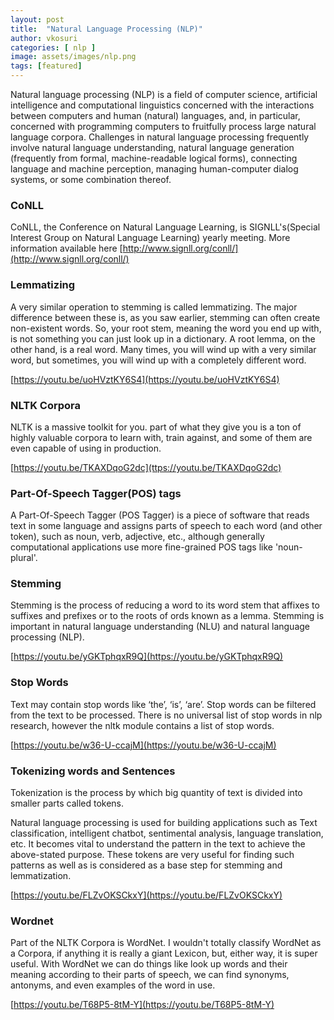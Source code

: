 ```yaml
---
layout: post
title:  "Natural Language Processing (NLP)"
author: vkosuri
categories: [ nlp ]
image: assets/images/nlp.png
tags: [featured]
---
```


Natural language processing (NLP) is a field of computer science, artificial intelligence and computational 
linguistics concerned with the interactions between computers and human (natural) languages, and, in particular, 
concerned with programming computers to fruitfully process large natural language corpora. Challenges in 
natural language processing frequently involve natural language understanding, natural language generation 
(frequently from formal, machine-readable logical forms), connecting language and machine perception, managing 
human-computer dialog systems, or some combination thereof.


### CoNLL
CoNLL, the Conference on Natural Language Learning, is SIGNLL's(Special Interest Group on Natural Language Learning) yearly meeting.
More information available here [http://www.signll.org/conll/](http://www.signll.org/conll/)

### Lemmatizing
A very similar operation to stemming is called lemmatizing. The major difference between these is, as you saw earlier,
stemming can often create non-existent words. So, your root stem, meaning the word you end up with, is not something 
you can just look up in a dictionary. A root lemma, on the other hand, is a real word. Many times, you will wind up 
with a very similar word, but sometimes, you will wind up with a completely different word.

[https://youtu.be/uoHVztKY6S4](https://youtu.be/uoHVztKY6S4)

### NLTK Corpora
NLTK is a massive toolkit for you. part of what they give you is a ton of highly valuable corpora to learn with, 
train against, and some of them are even capable of using in production.

[https://youtu.be/TKAXDqoG2dc](ttps://youtu.be/TKAXDqoG2dc)

### Part-Of-Speech Tagger(POS) tags
A Part-Of-Speech Tagger (POS Tagger) is a piece of software that reads text in some language and assigns parts of 
speech to each word (and other token), such as noun, verb, adjective, etc., although generally computational 
applications use more fine-grained POS tags like 'noun-plural'.

### Stemming
Stemming is the process of reducing a word to its word stem that affixes to suffixes and prefixes or to the roots of 
ords known as a lemma. Stemming is important in natural language understanding (NLU) and 
natural language processing (NLP).

[https://youtu.be/yGKTphqxR9Q](https://youtu.be/yGKTphqxR9Q)

### Stop Words
Text may contain stop words like ‘the’, ‘is’, ‘are’. Stop words can be filtered from the text to be processed. 
There is no universal list of stop words in nlp research, however the nltk module contains a list of stop words.

[https://youtu.be/w36-U-ccajM](https://youtu.be/w36-U-ccajM)

### Tokenizing words and Sentences
Tokenization is the process by which big quantity of text is divided into smaller parts called tokens.

Natural language processing is used for building applications such as Text classification, intelligent chatbot, 
sentimental analysis, language translation, etc. It becomes vital to understand the pattern in the text to achieve 
the above-stated purpose. These tokens are very useful for finding such patterns as well as is considered as a 
base step for stemming and lemmatization.	

[https://youtu.be/FLZvOKSCkxY](https://youtu.be/FLZvOKSCkxY)

### Wordnet
Part of the NLTK Corpora is WordNet. I wouldn't totally classify WordNet as a Corpora, if anything it is really a 
giant Lexicon, but, either way, it is super useful. With WordNet we can do things like look up words and their 
meaning according to their parts of speech, we can find synonyms, antonyms, and even examples of the word in use.

[https://youtu.be/T68P5-8tM-Y](https://youtu.be/T68P5-8tM-Y)

